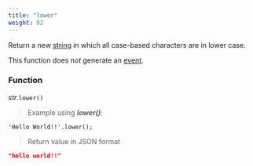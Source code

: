 ```yaml
---
title: "lower"
weight: 82
---
```


Return a new [string](..) in which all case-based characters are in lower case.

This function does *not* generate an [event](../../../events).

### Function

*str*.`lower()`

> Example using ***lower()***:

```thingsdb,json_response
'Hello World!!'.lower();
```

> Return value in JSON format

```json
"hello world!!"
```
